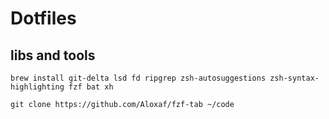 # Dotfiles

## libs and tools

```
brew install git-delta lsd fd ripgrep zsh-autosuggestions zsh-syntax-highlighting fzf bat xh
```

```
git clone https://github.com/Aloxaf/fzf-tab ~/code
```
